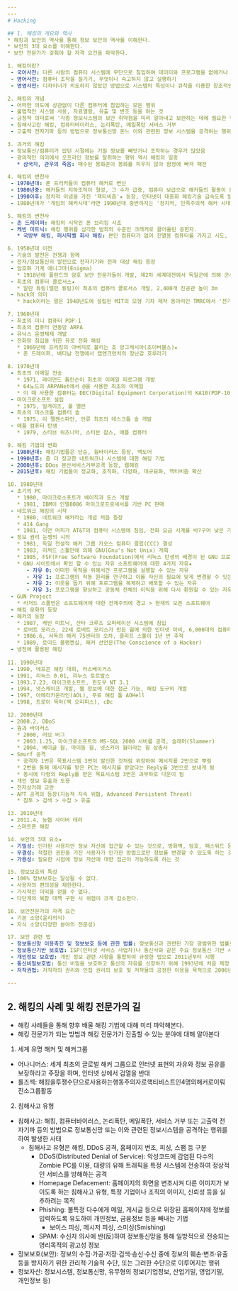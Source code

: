 ```yaml
---
---
# Hacking

## 1. 해킹의 개요와 역사
* 해킹과 보안의 역사를 통해 정보 보안의 역사를 이해한다.
* 보안의 3대 요소를 이해한다.
* 보안 전문가가 갖춰야 할 자격 요건을 파악한다.

1. 해킹이란?
 - 국어사전: 다른 사람의 컴퓨터 시스템에 무단으로 침입하여 데이터와 프로그램을 없애거나 망치는 일
 - 영어사전: 컴퓨터 조작을 질기기, 무엇이나 숙고하지 않고 실행하기
 - 영영사전: 디자이너가 의도하지 않았던 방법으로 시스템의 특성이나 큐칙을 이용한 창조적인 사용법을 찾는 것

2. 해킹의 개념
 - 어떠한 의도에 상관없이 다른 컴퓨터에 침입하는 모든 행위
 - 불법적인 시스템 사용, 자료열람, 유출 및 변조 등을 하는 것
 - 긍정적 의미로써 '각종 정보시스템의 보안 취약점을 미리 알아내고 보완하는 데에 필요한 행위'
 - 침해사고란 해킹, 컴퓨터바이러스, 논리폭탄, 메일폭탄 서비스 거부
 - 고출력 전자기파 등의 방법으로 정보통신망 똔느 이와 관련된 정보 시스템을 공격하는 행위를 하여 발생하는 사태

3. 과거의 해킹
 - 정보통신/컴퓨터가 없던 시절에는 기밀 정보를 빼앗거나 조작하는 경우가 많았음
 - 광의적인 의미에서 오프라인 정보를 탈취하는 행위 역시 해킹의 일종
   * 삼국지, 관우의 죽음: 매수된 봉화꾼이 봉화를 피우지 않아 함정에 빠져 패전

4. 해킹의 변천사
 - 1970년대: 폰 프리커들이 컴퓨터 해커로 변신
 - 1980년중: 해커들의 지하조직이 형성, 그 수가 급증, 컴퓨터 보급으로 해커들의 활동이 본격화, 해커가 사회적 비행 저지름
 - 1990이후: 정치적 이념을 가진 '핵티비즘'★ 등장, 인터넷이 대중화 해킹기술 급속도록 발전
 - 1980년대가 '게임의 해커시대'라면 1990년대 중반까지는 '정치적, 민족주의적 해커 시대'

5. 해킹의 변천사
 - 존 드레이퍼: 해킹의 시작인 폰 브리킹 시조
 - 케빈 미트닉: 해킹 행위를 심각한 범죄의 수준인 크래커로 끌어올린 공헌자.
   * 국방부 해킹, 퍼시픽벨 회사 해킹: 본인 컴퓨터가 없어 진열용 컴퓨터를 가지고 시도, 2000년 석방 후 본안 컨설팅 업체에서 근무

6. 1950년대 이전
 - 기술의 발전은 전쟁과 함께
 - 전자/정보통신의 발전으로 전자기기와 전파 대상 해킹 등장
 - 암호화 기계 에니그마(Enigma)
   * 1918년에 폴란드의 암호 보안 전문가들이 개발, 제2차 세계대전에서 독일군에 의해 군사통신 보안용으로 사용, 알파벳이 새겨진 원판 3개와 문자판으로 구성
 - 최초의 컴퓨터 콜로서스★
   * 알란 튜링(앨런 튜링)이 최초의 컴퓨터 콜로서스 개발, 2,400개 진공관 높이 3m
 - hack의 의미
   * hack이라는 말은 1948년도에 설립된 MIT의 모형 기차 제작 동아리인 TMRC에서 '전기 기차, 트랙, 스위치를 보다 빠르게 조작하다' 라는 의미로 처음 사용됨

7. 1960년대
 - 최초의 미니 컴퓨터 PDP-1
 - 최초의 컴퓨터 연동망 ARPA
 - 유닉스 운영체제 개발
 - 전화망 침입을 위한 뮤로 전화 해킹
   * 1969년에 프리킹의 아버지로 불리는 조 앙그레시아(조이버블스)★
   * 존 드레이퍼, 베티남 전쟁에서 캡앤크런치의 장난감 호루라기

8. 1970년대
 - 최초의 이메일 전송
   * 1971, 레이먼드 톰린슨이 최초의 이메일 피로그램 개발
   * 64노드의 ARPANet에서 @을 사용한 최초의 이메일
   * 이 때 사용한 컴퓨터는 DEC(Digital Equipment Corporation)의 KA10(PDP-10)
 - 마이크로소프트 설립
   * 1975, 빌게이츠, 폴 앨런
 - 최초의 데스크톱 컴퓨터 솔
   * 1975, 리 펠젠스파인, 인류 최초의 데스크톱 솔 개발
 - 애플 컴퓨터 탄생
   * 1979, 스티브 워즈니악, 스티븐 잡스, 애플 컴퓨터

9. 해킹 기법의 변화
 - 1980년대: 해킹기법들은 단순, 웜바이러스 등장, 백도어
 - 1990년후: 좀 더 정교한 네트워크나 시스템에 대한 해킹 기법
 - 2000년후: DDos 분산서비스거부공격 등장, 웹해킹
 - 2015년후: 해킹 기법들이 정교화, 조직화, 다양화, 대규묘화, 핵티비즘 확산

10. 1980년대
 - 초기의 PC
   * 1980, 마이크로소프트가 베이직과 도스 개발
   * 1981, IBM이 인텔8086 마이크로프로세서를 기반 PC 판매
 - 네트워크 해킹의 시작
   * 1980, 네트워크 해커라는 개념 처음 등장
   * 414 Gang
   * 1981, 이언 머피가 AT&T의 컴퓨터 시스템에 침임, 전화 요금 시계를 바?구어 낮은 가격의 심야 요금이 대낮에 작동하도록 조작
 - 정보 권리 논쟁의 시작
   * 1981, 독일 전설적 해커 그룹 카오스 컴퓨터 클럽(CCC) 결성
   * 1983, 리처드 스톨만에 의해 GNU(Gnu's Not Unix) 게획
   * 1985, FSF(Free Software Foundation)에서 리눅스 탄생의 배경이 된 GNU 프로젝트가 시작
   * GNU 사이트에서 확인 할 수 있는 자유 소프트웨어에 대한 4가지 자유★
      - 자유 0: 어떠한 목적을 위해서건 프로그램을 실행할 수 있는 자유
      - 자유 1: 프로그램의 작동 원리를 연구하고 이를 자신의 필요에 맞게 변경할 수 잇는 자유(소스코드 접근 선행)
      - 자유 2: 이웃을 돕기 위해 프로그램을 복제하고 배포할 수 있는 자유
      - 자유 3: 프로그램을 향상하고 공동체 전체의 이익을 위해 다시 환원할 수 있는 자유(소스코드 접근 성행)
 - GUN Project
   * 리처드 스톨먼은 소프트웨어에 대한 전체주의에 경고 > 현재의 오픈 소프트웨어
 - 해킹 문화의 등장
 - 해커의 등장
   * 1987, 케빈 미트닉, 산타 크루즈 오퍼레이션 시스템에 침입
   * 로버트 모리스, 22세 로버트 모리스가 만든 웜에 의한 인터넷 마비, 6,000대의 컴퓨터 감염 > 1988.11. 카네기멜론대학 컴퓨터 비상 대응팀(CERT) 설립
   * 1986.6, 서독의 해커 75센터의 오차, 클리프 스톨이 1년 반 추적
   * 1989, 로이드 블랭켄십, 해커 선언문(The Conscience of a Hacker)
 - 냉전에 활용된 해킹
 
11. 1990년대
 - 1990, 데프콘 해킹 대회, 라스베이거스
 - 1991, 리눅스 0.01, 리누스 토르발스
 - 1993.7.23, 마이크로소프트, 윈도우 NT 3.1
 - 1994, 넷스케이프 개발, 웹 정보에 대한 접근 가능, 해킹 도구의 개발
 - 1997, 아메리카온라인(AOL), 무료 해킹 툴 AOHell
 - 1998, 트로이 목마(백 오리피스), cDc

12. 2000년대
 - 2000.2, DDoS
 - 웜과 바이러스
   * 2000, 러브 버그
   * 2003.1.25, 마이크로소프트의 MS-SQL 2000 서버를 공격, 슬래머(Slammer)
   * 2004, 베이글 웜, 마이둠 웜, 넷스카이 웜이라는 웜 삼총사
 - Smurf 공격
   * 공격자 1번은 목표시스템 3번이 발신한 것처럼 위장하여 메시지를 2번으로 뿌림
   * 2번을 통해 메시지를 받은 PC는 메시지를 받았다는 Reply를 3번으로 보내게 됨
   * 동시에 다량의 Reply를 받은 목표시스템 3번은 과부하로 다운이 됨
 - 개인 정보 유출과 도용
 - 전자상거래 교란
 - APT 공격의 등장(지능적 지속 위협, Advanced Persistent Threat)
   * 침투 > 검색 > 수집 > 유출 

13. 2010년대
 - 2011.4, 농협 사이버 테러
 - 스마트폰 해킹

14. 보안의 3대 요소★
 - 기밀성: 인가된 사용자만 정보 자산에 접근할 수 있는 것으로, 방화벽, 암호, 패스워드 등이 대표적인 예
 - 무결성: 적절한 권한을 가진 사용자가 인가한 방법으로만 정보를 변경할 수 있도록 하는 것
 - 가용성: 필요한 시점에 정보 자산에 대한 접근이 가능하도록 하는 것

15. 정보보호의 특성
 - 100% 정보보호는 달성될 수 없다.
 - 사용자의 편의성을 제한한다.
 - 가시적인 이익을 얻을 수 없다.
 - 다단계의 복합 대책 구현 시 위험이 크게 감소한다.

16. 보안전문가의 자격 요건
 - 기본 소양(윤리의식)
 - 지식 소양(다양한 분야의 전문성)

17. 보안 관련 법
 - 정보통신망 이용촉진 및 정보보호 등에 관한 법률: 정보통신과 관련된 가장 광범위한 법률로 안전한 정보통신망 환경을 조성하는 것이 목적
 - 정보통신기반 보호법: ISP(인터넷 서비스 사업자)나 통신사와 같은 주요 정보통신 기반 시설에 대한 보호법
 - 개인정보 보호법: 개인 정보 관련 사항을 통합하여 규정한 법으로 2011년부터 시행
 - 통신비밀보호법: 통신 비밀을 보호하고 통신의 자유를 신장하기 위해 1993년에 처음 제정
 - 저작권법: 저작자의 권리와 인접 권리의 보호 및 저작물의 공정한 이용을 목적으로 2006년에 제정

---
```

## 2. 해킹의 사례 및 해킹 전문가의 길
* 해킹 사례들을 통해 향후 배울 해킹 기법에 대해 미리 파악해본다.
* 해킹 전문가가 되는 방법과 해킹 전문가가 진출할 수 있는 분야에 대해 알아본다

1. 세계 유명 해커 및 해커그룹
 - 어나니머스: 세계 최초의 글로벌 해커 그룹으로 인터넷 표현의 자유와 정보 공유를 보장하라고 주장을 하며, 인터넷 상에서 검열을 반대
 - 롤즈섹: 해킹을투쟁수단으로사용하는행동주의자로핵티비스트인4명의해커로이뤄진소그룹활동

2. 침해사고 유형
 - 침해사고: 해킹, 컴퓨터바이러스, 논리폭탄, 메일폭탄, 서비스 거부 또는 고출력 전자기파 등의 방법으로 정보통신망 또는 이와 관련된 정보시스템을 공격하는 행위를 하여 발생한 사태
   * 침해사고 유형은 해킹, DDoS 공격, 홈페이지 변조, 피싱, 스팸 등 구분
      * DDoS(Distributed Denial of Service): 악성코드에 감염된 다수의 Zombie PC를 이용, 대량의 유해 트래픽을 특정 시스템에 전송하여 정상적인 서비스를 방해하는 공격
      * Homepage Defacement: 홈페이지의 화면을 변조시켜 다른 이미지가 보이도록 하는 침해사고 유형, 특정 기업이나 조직의 이미지, 신뢰성 등을 실추하려는 목적
      * Phishing: 불특정 다수에게 메일, 게시글 등으로 위장된 홈페이지에 정보를 입력하도록 유도하여 개인정보, 금융정보 등을 빼내는 기법
         * 보이스 피싱, 메시저 피싱, 스미싱(Smishing)
      * SPAM: 수신자 의사에 반(反)하여 정보통신망을 통해 일방적으로 전송되는 영리목적의 광고성 정보
 - 정보보호(보안): 정보의 수집·가공·저장·검색·송신·수신 중에 정보의 훼손·변조·유출 등을 방지하기 위한 관리적·기술적 수단, 또는 그러한 수단으로 이루어지는 행위
 - 정보자산: 정보시스템, 정보통신망, 유무형의 정보(기업정보, 산업기밀, 영업기밀, 개인정보 등)




